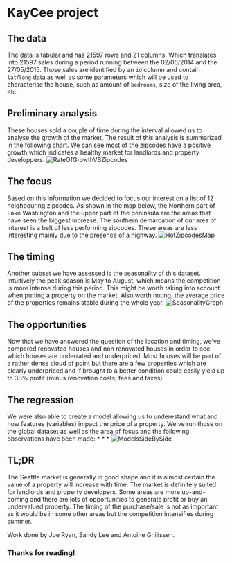 # KayCee project

## The data
The data is tabular and has 21597 rows and 21 columns. Which translates into 21597 sales during a period running between the 02/05/2014 and the 27/05/2015. Those sales are identified by an `id` column and contain `lat`/`long` data as well as some parameters which will be used to characterise the house, such as amount of `bedrooms`, size of the living area, etc.


## Preliminary analysis
These houses sold a couple of time during the interval allowed us to analyse the growth of the market. The result of this analysis is summarized in the following chart. We can see most of the zipcodes have a positive growth which indicates a healthy market for landlords and property developpers.
![RateOfGrowthVSZipcodes](imglocation)

## The focus
Based on this information we decided to focus our interest on a list of 12 neighbouring zipcodes. As shown in the map below, the Northern part of Lake Washington and the upper part of the peninsula are the areas that have seen the biggest increase. The southern demarcation of our area of interest is a belt of less performing zipcodes. These areas are less interesting mainly due to the presence of a highway.
![HotZipcodesMap](imglocation)

## The timing
Another subset we have assessed is the seasonality of this dataset. Intuitively the peak season is May to August, which means the competition is more intense during this period. This might be worth taking into account when putting a property on the market. Also worth noting, the average price of the properties remains stable during the whole year.
![SeasonalityGraph](imglocation)

## The opportunities
Now that we have answered the question of the location and timing, we've compared renovated houses and non renovated houses in order to see which houses are underrated and underpriced. Most houses will be part of a rather dense cloud of point but there are a few properties which are clearly underpriced and if brought to a better condition could easily yield up to 33% profit (minus renovation costs, fees and taxes)

## The regression
We were also able to create a model allowing us to underestand what and how features (variables) impact the price of a property. We've run those on the global dataset as well as the area of focus and the following observations have been made:
* 
* 
* 
![ModelsSideBySide](imglocation)

## TL;DR
The Seattle market is generally in good shape and it is almost certain the value of a property will increase with time. The market is definitely suited for landlords and property developers. Some areas are more up-and-coming and there are lots of opportunities to generate profit or buy an undervalued property. The timing of the purchase/sale is not as important as it would be in some other areas but the competition intensifies during summer. 

Work done by Joe Ryan, Sandy Lee and Antoine Ghilissen.

### Thanks for reading!